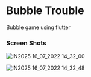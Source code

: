 # Bubble Trouble


Bubble game using flutter


### Screen Shots

![IN2025 16_07_2022 14_32_00](https://user-images.githubusercontent.com/57686059/179357336-f960bf59-a1b8-498c-b45f-bfb9ce50bd42.png)

![IN2025 16_07_2022 14_32_48](https://user-images.githubusercontent.com/57686059/179357337-08c17ec7-fd47-4591-a65d-f15a90419ff0.png)
